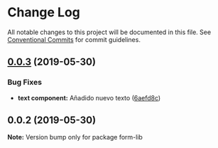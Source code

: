 # Change Log

All notable changes to this project will be documented in this file.
See [Conventional Commits](https://conventionalcommits.org) for commit guidelines.

## [0.0.3](https://github.com/Coolpix/test-lerna/compare/form-lib@0.0.2...form-lib@0.0.3) (2019-05-30)


### Bug Fixes

* **text component:** Añadido nuevo texto ([6aefd8c](https://github.com/Coolpix/test-lerna/commit/6aefd8c))





## 0.0.2 (2019-05-30)

**Note:** Version bump only for package form-lib
